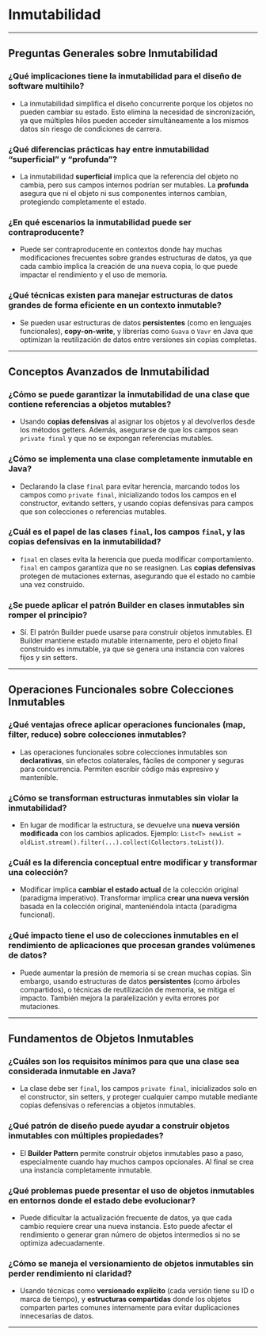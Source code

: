 # Inmutabilidad

---

## Preguntas Generales sobre Inmutabilidad

### ¿Qué implicaciones tiene la inmutabilidad para el diseño de software multihilo?

* La inmutabilidad simplifica el diseño concurrente porque los objetos no pueden cambiar su estado. Esto elimina la necesidad de sincronización, ya que múltiples hilos pueden acceder simultáneamente a los mismos datos sin riesgo de condiciones de carrera.

### ¿Qué diferencias prácticas hay entre inmutabilidad “superficial” y “profunda”?

* La inmutabilidad **superficial** implica que la referencia del objeto no cambia, pero sus campos internos podrían ser mutables. La **profunda** asegura que ni el objeto ni sus componentes internos cambian, protegiendo completamente el estado.

### ¿En qué escenarios la inmutabilidad puede ser contraproducente?

* Puede ser contraproducente en contextos donde hay muchas modificaciones frecuentes sobre grandes estructuras de datos, ya que cada cambio implica la creación de una nueva copia, lo que puede impactar el rendimiento y el uso de memoria.

### ¿Qué técnicas existen para manejar estructuras de datos grandes de forma eficiente en un contexto inmutable?

* Se pueden usar estructuras de datos **persistentes** (como en lenguajes funcionales), **copy-on-write**, y librerías como `Guava` o `Vavr` en Java que optimizan la reutilización de datos entre versiones sin copias completas.

---

## Conceptos Avanzados de Inmutabilidad

### ¿Cómo se puede garantizar la inmutabilidad de una clase que contiene referencias a objetos mutables?

* Usando **copias defensivas** al asignar los objetos y al devolverlos desde los métodos getters. Además, asegurarse de que los campos sean `private final` y que no se expongan referencias mutables.

### ¿Cómo se implementa una clase completamente inmutable en Java?

* Declarando la clase `final` para evitar herencia, marcando todos los campos como `private final`, inicializando todos los campos en el constructor, evitando setters, y usando copias defensivas para campos que son colecciones o referencias mutables.

### ¿Cuál es el papel de las clases `final`, los campos `final`, y las copias defensivas en la inmutabilidad?

* `final` en clases evita la herencia que pueda modificar comportamiento. `final` en campos garantiza que no se reasignen. Las **copias defensivas** protegen de mutaciones externas, asegurando que el estado no cambie una vez construido.

### ¿Se puede aplicar el patrón Builder en clases inmutables sin romper el principio?

* Sí. El patrón Builder puede usarse para construir objetos inmutables. El Builder mantiene estado mutable internamente, pero el objeto final construido es inmutable, ya que se genera una instancia con valores fijos y sin setters.

---

## Operaciones Funcionales sobre Colecciones Inmutables

### ¿Qué ventajas ofrece aplicar operaciones funcionales (map, filter, reduce) sobre colecciones inmutables?

* Las operaciones funcionales sobre colecciones inmutables son **declarativas**, sin efectos colaterales, fáciles de componer y seguras para concurrencia. Permiten escribir código más expresivo y mantenible.

### ¿Cómo se transforman estructuras inmutables sin violar la inmutabilidad?

* En lugar de modificar la estructura, se devuelve una **nueva versión modificada** con los cambios aplicados. Ejemplo: `List<T> newList = oldList.stream().filter(...).collect(Collectors.toList())`.

### ¿Cuál es la diferencia conceptual entre modificar y transformar una colección?

* Modificar implica **cambiar el estado actual** de la colección original (paradigma imperativo). Transformar implica **crear una nueva versión** basada en la colección original, manteniéndola intacta (paradigma funcional).

### ¿Qué impacto tiene el uso de colecciones inmutables en el rendimiento de aplicaciones que procesan grandes volúmenes de datos?

* Puede aumentar la presión de memoria si se crean muchas copias. Sin embargo, usando estructuras de datos **persistentes** (como árboles compartidos), o técnicas de reutilización de memoria, se mitiga el impacto. También mejora la paralelización y evita errores por mutaciones.

---

## Fundamentos de Objetos Inmutables

### ¿Cuáles son los requisitos mínimos para que una clase sea considerada inmutable en Java?

* La clase debe ser `final`, los campos `private final`, inicializados solo en el constructor, sin setters, y proteger cualquier campo mutable mediante copias defensivas o referencias a objetos inmutables.

### ¿Qué patrón de diseño puede ayudar a construir objetos inmutables con múltiples propiedades?

* El **Builder Pattern** permite construir objetos inmutables paso a paso, especialmente cuando hay muchos campos opcionales. Al final se crea una instancia completamente inmutable.

### ¿Qué problemas puede presentar el uso de objetos inmutables en entornos donde el estado debe evolucionar?

* Puede dificultar la actualización frecuente de datos, ya que cada cambio requiere crear una nueva instancia. Esto puede afectar el rendimiento o generar gran número de objetos intermedios si no se optimiza adecuadamente.

### ¿Cómo se maneja el versionamiento de objetos inmutables sin perder rendimiento ni claridad?

* Usando técnicas como **versionado explícito** (cada versión tiene su ID o marca de tiempo), y **estructuras compartidas** donde los objetos comparten partes comunes internamente para evitar duplicaciones innecesarias de datos.

---
